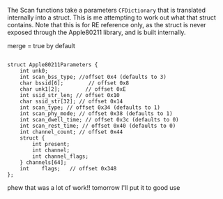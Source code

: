 The Scan functions take a parameters `CFDictionary` that is translated internally into a struct. This is me attempting to work out what that struct contains. Note that this is for RE reference only, as the struct is never exposed through the Apple80211 library, and is built internally.

merge = true by default

```

struct Apple80211Parameters {
    int unk0;
    int scan_bss_type; //offset 0x4 (defaults to 3)
    char bssid[6];        // offset 0x8
    char unk1[2];        // offset 0xE
    int ssid_str_len; // offset 0x10
    char ssid_str[32]; // offset 0x14
    int scan_type; // offset 0x34 (defaults to 1)
    int scan_phy_mode; // offset 0x38 (defaults to 1)
    int scan_dwell_time; // offset 0x3c (defaults to 0)
    int scan_rest_time; // offset 0x40 (defaults to 0)
    int channel_count; // offset 0x44
    struct {
        int present;
        int channel;
        int channel_flags;
    } channels[64];
    int    flags;   // offset 0x348
};

```

phew that was a lot of work!! tomorrow I'll put it to good use